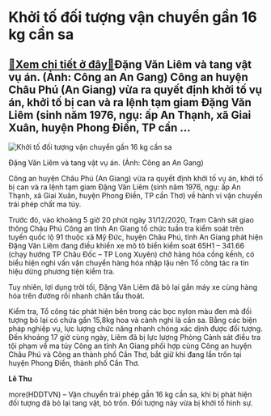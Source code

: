 Khởi tố đối tượng vận chuyển gần 16 kg cần sa
=============================================

[:gift:Xem chi tiết ở đây:gift:](https://hddtvn.com/khoi-to-doi-tuong-van-chuyen-gan-16-kg-can-sa/)Đặng Văn Liêm và tang vật vụ án. (Ảnh: Công an An Gang) Công an huyện Châu Phú (An Giang) vừa ra quyết định khởi tố vụ án, khởi tố bị can và ra lệnh tạm giam Đặng Văn Liêm (sinh năm 1976, ngụ: ấp An Thạnh, xã Giai Xuân, huyện Phong Điền, TP cần …
------------------------------------------------------------------------------------------------------------------------------------------------------------------------------------------------------------------------------------------------------





![Khởi tố đối tượng vận chuyển gần 16 kg cần sa](https://hddtvn.com/wp-content/uploads/2021/01/3926_Khoi_to_dt_vc_Can_sa.png "Khởi tố đối tượng vận chuyển gần 16 kg cần sa")


Đặng Văn Liêm và tang vật vụ án. (Ảnh: Công an An Gang)



Công an huyện Châu Phú (An Giang) vừa ra quyết định khởi tố vụ án, khởi tố bị can và ra lệnh tạm giam Đặng Văn Liêm (sinh năm 1976, ngụ: ấp An Thạnh, xã Giai Xuân, huyện Phong Điền, TP cần Thơ) về hành vi vận chuyến trái phép chất ma túy.


Trước đó, vào khoảng 5 giờ 20 phút ngày 31/12/2020, Trạm Cảnh sát giao thông Châu Phú Công an tỉnh An Giang tổ chức tuần tra kiểm soát trên tuyến quốc lộ 91 thuộc xã Mỹ Đức, huyện Châu Phú, tỉnh An Giang phát hiện Đặng Văn Liêm đang điều khiển xe mô tô biển kiểm soát 65H1 – 341.66 (chạy hướng TP Châu Đốc – TP Long Xuyên) chở hàng hóa cồng kềnh, có biểu hiện nghi vấn vận chuyển hàng hóa nhập lậu nên Tổ công tác ra tín hiệu dừng phương tiện kiểm tra.


Tuy nhiên, lợi dụng trời tối, Đặng Văn Liêm đã bỏ lại gắn máy xe cùng hàng hóa trên đường rồi nhanh chân tẩu thoát.


Kiểm tra, Tổ công tác phát hiện bên trong các bọc nylon màu đen mà đối tượng bỏ lại có chứa gần 15,8kg hoa và cành nghi là cần sa. Bằng các biện pháp nghiệp vụ, lực lượng chức năng nhanh chóng xác dịnh được đối tượng. Đến khoảng 17 giờ cùng ngày, Liêm đã bị lực lượng Phòng Cảnh sát điều tra tội phạm về ma túy Công an tỉnh An Giang phối hợp cùng Công an huyện Châu Phú và Công an thành phố Cần Thơ, bắt giữ khi đang lẩn trốn tại huyện Phong Điền, thành phố Cần Thơ.




**Lê Thu**



more(HDDTVN) – Vận chuyển trái phép gần 16 kg cần sa, khi bị phát hiện đối tượng đã bỏ lại tang vật, bỏ trốn. Đối tượng này vừa bị khởi tố hình sự.

